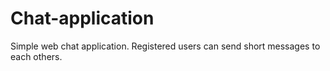 # Chat-application
Simple web chat application. Registered users can send short messages to each others.
